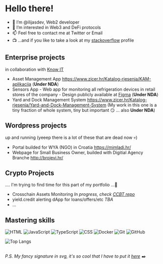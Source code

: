 # Hello there!

- 👋 I’m @ilijasdev, Web2 developer
- 👀 I’m interested in Web3 and DeFi protocols
- 📫 Feel free to contact me at Twitter or Email
- 📺 ...and if you like to take a look at my [stackoverflow](https://stackoverflow.com/users/9914347/ilija-ilicic) profile

## Enterprise projects
in collaboration with [Know IT](https://knowit.hr/)
- Asset Management App https://www.zicer.hr/Katalog-rjesenja/KAM-aplikacija (**Under NDA**)
- Sensors App - Web app for monitoring all refrigeration devices in retail stores of the company - Design publicly available at [Figma](https://www.figma.com/proto/nTEi5uz3XAa0pYeceBXpEI/Redesign-of-Sensors-App?node-id=25%3A0&scaling=min-zoom) (**Under NDA**)
- Yard and Dock Management System https://www.zicer.hr/Katalog-rjesenja/Yard-and-Dock-Management-System (My work in this one is a tiny fraction of whole system, tiny but important 😏 ... also **Under NDA**)

## Wordpress projects 
up and running (yeeep there is a lot of these that are dead now :skull:)
- Portal builded for WYA (NGO) in Croatia https://mimladi.hr/
- Webpage for Small Business Owner, builded with Digitial Agency Branche http://brojevi.hr/ 

## Crypto Projects
.... I'm trying to find time for this part of my portfolio ...🤔
- Crosschain Assets Monitoring _In progress, check [CCBT repo](https://github.com/ilijasdev/CCBT)_
- yield.credit alerting dApp for loans/offers/etc _TBA_    
- ...

## Mastering skills
![HTML](https://img.shields.io/badge/-HTML-E34F26?style=flat&logo=html5&logoColor=white) ![JavaScript](https://img.shields.io/badge/-JavaScript-C69D00?style=flat&logo=javascript&logoColor=white) ![TypeScript](https://img.shields.io/badge/-TypeScript-2f74c0?style=flat&logo=typescript&logoColor=white) ![CSS](https://img.shields.io/badge/-CSS-254bdd?style=flat&logo=css3) 
![Docker](https://img.shields.io/badge/-Docker-cbe3f2?style=flat&logo=docker) 
![Git](https://img.shields.io/badge/-Git-black?style=flat&logo=git) ![GitHub](https://img.shields.io/badge/-GitHub-black?style=flat&logo=github)

![Top Langs](https://github-readme-stats.vercel.app/api/top-langs/?username=ilijasdev&layout=compact%20notebook)

##
_P.S. My fancy signature in svg, it's so cool that I have to put it [here](http://in-development.live/fancy-signature/) ✒️_
